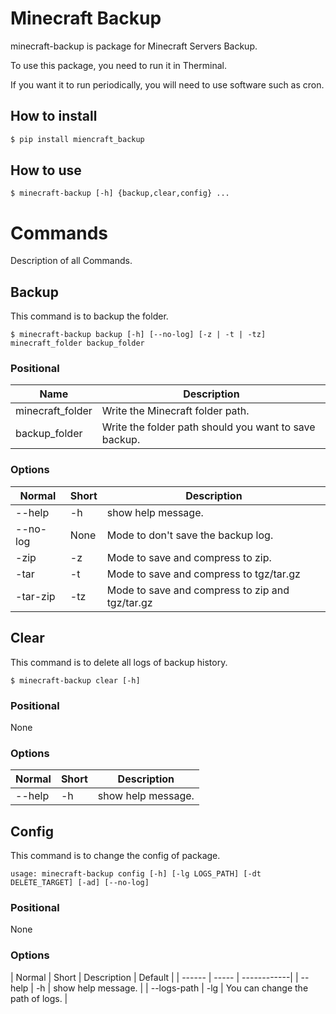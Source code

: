 # Minecraft Backup

minecraft-backup is package for Minecraft Servers Backup.

To use this package, you need to run it in Therminal.

If you want it to run periodically, you will need to use software such as cron.

## How to install
```bash
$ pip install miencraft_backup
````

## How to use
```
$ minecraft-backup [-h] {backup,clear,config} ...
```

# Commands

Description of all Commands.

## Backup
This command is to backup the folder.
```
$ minecraft-backup backup [-h] [--no-log] [-z | -t | -tz] minecraft_folder backup_folder
```

### Positional
| Name | Description |
| ---- | ----------- |
| minecraft_folder | Write the Minecraft folder path. |
| backup_folder | Write the folder path should you want to save backup. |

### Options
| Normal | Short | Description |
| ------ | ----- | ------------|
| --help | -h | show help message. |
| --no-log | None | Mode to don't save the backup log. |
| -zip | -z | Mode to save and compress to zip. |
| -tar | -t | Mode to save and compress to tgz/tar.gz |
| -tar-zip | -tz | Mode to save and compress to zip and tgz/tar.gz |

## Clear
This command is to delete all logs of backup history.
```
$ minecraft-backup clear [-h]
```

### Positional
None

### Options
| Normal | Short | Description |
| ------ | ----- | ------------|
| --help | -h | show help message. |

## Config
This command is to change the config of package.
```
usage: minecraft-backup config [-h] [-lg LOGS_PATH] [-dt DELETE_TARGET] [-ad] [--no-log]
```

### Positional
None

### Options
| Normal | Short | Description | Default |
| ------ | ----- | ------------|
| --help | -h | show help message. |
| --logs-path | -lg | You can change the path of logs. |

